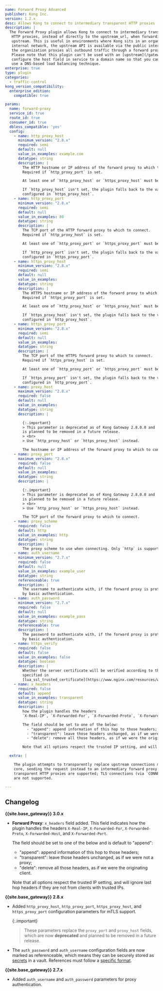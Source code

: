 ```yaml
---
name: Forward Proxy Advanced
publisher: Kong Inc.
version: 1.2.x
desc: Allows Kong to connect to intermediary transparent HTTP proxies
description: |
  The Forward Proxy plugin allows Kong to connect to intermediary transparent
   HTTP proxies, instead of directly to the upstream_url, when forwarding requests
   upstream. This is useful in environments where Kong sits in an organization's
   internal network, the upstream API is available via the public internet, and
   the organization proxies all outbound traffic through a forward proxy server.
   Please note that this plugin can't be used with an [upstream](/gateway/latest/get-started/comprehensive/load-balancing). As a workaround for load balancing,
   configure the host field in service to a domain name so that you can
   use a DNS-based load balancing technique.
enterprise: true
type: plugin
categories:
  - traffic-control
kong_version_compatibility:
  enterprise_edition:
    compatible: true

params:
  name: forward-proxy
  service_id: true
  route_id: true
  consumer_id: true
  dbless_compatible: 'yes'
  config:
    - name: http_proxy_host
      minimum_version: "2.8.x"
      required: semi
      default: null
      value_in_examples: example.com
      datatype: string
      description: |
        The HTTP hostname or IP address of the forward proxy to which to connect.
        Required if `http_proxy_port` is set.

        At least one of `http_proxy_host` or `https_proxy_host` must be specified.

        If `http_proxy_host` isn't set, the plugin falls back to the value
        configured in `https_proxy_host`.
    - name: http_proxy_port
      minimum_version: "2.8.x"
      required: semi
      default: null
      value_in_examples: 80
      datatype: string
      description: |
        The TCP port of the HTTP forward proxy to which to connect.
        Required if `http_proxy_host` is set.

        At least one of `http_proxy_port` or `https_proxy_port` must be specified.

        If `http_proxy_port` isn't set, the plugin falls back to the value
        configured in `https_proxy_port`.
    - name: https_proxy_host
      minimum_version: "2.8.x"
      required: semi
      default: null
      value_in_examples:
      datatype: string
      description: |
        The HTTPS hostname or IP address of the forward proxy to which to connect.
        Required if `https_proxy_port` is set.

        At least one of `http_proxy_host` or `https_proxy_host` must be specified.

        If `https_proxy_host` isn't set, the plugin falls back to the value
        configured in `http_proxy_host`.
    - name: https_proxy_port
      minimum_version: "2.8.x"
      required: semi
      default: null
      value_in_examples:
      datatype: string
      description: |
        The TCP port of the HTTPS forward proxy to which to connect.
        Required if `https_proxy_host` is set.

        At least one of `http_proxy_port` or `https_proxy_port` must be specified.

        If `https_proxy_port` isn't set, the plugin falls back to the value
        configured in `http_proxy_port`.
    - name: proxy_host
      maximum_version: "2.8.x"
      required: false
      default: null
      value_in_examples:
      datatype: string
      description: |

        {:.important}
        > This parameter is deprecated as of Kong Gateway 2.8.0.0 and
        is planned to be removed in a future release.
        > <br>
        > Use `http_proxy_host` or `https_proxy_host` instead.

        The hostname or IP address of the forward proxy to which to connect.
    - name: proxy_port
      maximum_version: "2.8.x"
      required: false
      default: null
      value_in_examples:
      datatype: string
      description: |

        {:.important}
        > This parameter is deprecated as of Kong Gateway 2.8.0.0 and
        is planned to be removed in a future release.
        > <br>
        > Use `http_proxy_host` or `https_proxy_host` instead.

        The TCP port of the forward proxy to which to connect.
    - name: proxy_scheme
      required: false
      default: http
      value_in_examples: http
      datatype: string
      description: |
        The proxy scheme to use when connecting. Only `http` is supported.
    - name: auth_username
      minimum_version: "2.7.x"
      required: false
      default: null
      value_in_examples: example_user
      datatype: string
      referenceable: true
      description: |
        The username to authenticate with, if the forward proxy is protected
        by basic authentication.
    - name: auth_password
      minimum_version: "2.7.x"
      required: false
      default: null
      value_in_examples: example_pass
      datatype: string
      referenceable: true
      description: |
        The password to authenticate with, if the forward proxy is protected
        by basic authentication.
    - name: https_verify
      required: false
      default: false
      value_in_examples: false
      datatype: boolean
      description: |
        Whether the server certificate will be verified according to the CA certificates
        specified in
        [lua_ssl_trusted_certificate](https://www.nginx.com/resources/wiki/modules/lua/#lua-ssl-trusted-certificate).
    - name: x_headers
      required: false
      default: append
      value_in_examples: transparent
      datatype: string
      description: |
        how the plugin handles the headers
        `X-Real-IP`, `X-Forwarded-For`, `X-Forwarded-Proto`, `X-Forwarded-Host`, and `X-Forwarded-Port`.

        The field should be set to one of the below:
          - "append": append information of this hop to those headers;
          - "transparent": leave those headers unchanged, as if we were not a proxy;
          - "delete": remove all those headers, as if we were the originating client.

        Note that all options respect the trusted IP setting, and will ignore last hop headers if they are not from clients with trusted IPs.

  extra: |

    The plugin attempts to transparently replace upstream connections made by Kong
    core, sending the request instead to an intermediary forward proxy. Only
    transparent HTTP proxies are supported; TLS connections (via `CONNECT`)
    are not supported.

---
```

## Changelog

**{{site.base_gateway}} 3.0.x**

- **Forward Proxy**: `x_headers` field added. This field indicates how the plugin handles the headers
  `X-Real-IP`, `X-Forwarded-For`, `X-Forwarded-Proto`, `X-Forwarded-Host`, and `X-Forwarded-Port`.

  The field should be set to one of the below and is default to "append":
  - "append": append information of this hop to those headers;
  - "transparent": leave those headers unchanged, as if we were not a proxy;
  - "delete": remove all those headers, as if we were the originating client.

  Note that all options respect the trusted IP setting, and will ignore last hop headers if they are not from clients with trusted IPs.

**{{site.base_gateway}} 2.8.x**

* Added `http_proxy_host`, `http_proxy_port`, `https_proxy_host`, and
`https_proxy_port` configuration parameters for mTLS support.

    {:.important}
    > These parameters replace the `proxy_port` and `proxy_host` fields, which
    are now **deprecated** and planned to be removed in a future release.

* The `auth_password` and `auth_username` configuration fields are now marked as
referenceable, which means they can be securely stored as
[secrets](/gateway/latest/plan-and-deploy/security/secrets-management/getting-started)
in a vault. References must follow a [specific format](/gateway/latest/kong-enterprise/security/secrets-management/reference-format).

**{{site.base_gateway}} 2.7.x**

* Added `auth_username` and `auth_password` parameters for proxy authentication.
